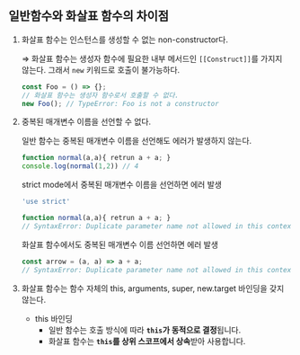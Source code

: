## 일반함수와 화살표 함수의 차이점

1. 화살표 함수는 인스턴스를 생성할 수 없는 non-constructor다.
    
    ⇒ 화살표 함수는 생성자 함수에 필요한 내부 메서드인 `[[Construct]]`를 가지지 않는다. 그래서 `new` 키워드로 호출이 불가능하다.
    
    ```jsx
    const Foo = () => {};
    // 화살표 함수는 생성자 함수로서 호출할 수 없다.
    new Foo(); // TypeError: Foo is not a constructor
    ```
    
2. 중복된 매개변수 이름을 선언할 수 없다.
    
    일반 함수는 중복된 매개변수 이름을 선언해도 에러가 발생하지 않는다.
    
    ```jsx
    function normal(a,a){ retrun a + a; }
    console.log(normal(1,2)) // 4
    ```
    
    strict mode에서 중복된 매개변수 이름을 선언하면 에러 발생
    
    ```jsx
    'use strict'
    
    function normal(a,a){ retrun a + a; }
    // SyntaxError: Duplicate parameter name not allowed in this context
    ```
    
    화살표 함수에서도 중복된 매개변수 이름 선언하면 에러 발생
    
    ```jsx
    const arrow = (a, a) => a + a;
    // SyntaxError: Duplicate parameter name not allowed in this context
    ```
    

1. 화살표 함수는 함수 자체의 this, arguments, super, new.target 바인딩을 갖지 않는다.
    - this 바인딩
        - 일반 함수는 호출 방식에 따라 **`this`가 동적으로 결정**됩니다.
        - 화살표 함수는 **`this`를 상위 스코프에서 상속**받아 사용합니다.
     
